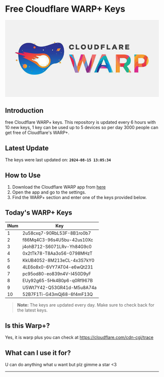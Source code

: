 
# Free Cloudflare WARP+ Keys

![Banner](asset/IMG_20240629_142710_129.jpg)

## Introduction

free Cloudflare WARP+ keys. This repository is updated every 6 hours with 10 new keys, 1 key can be used up to 5 devices so per day 3000 people can get free of Cloudflare's WARP+.

## Latest Update

The keys were last updated on: **`2024-08-15 13:05:34`**

## How to Use

1. Download the Cloudflare WARP app from [here](https://1.1.1.1/)
2. Open the app and go to the settings.
3. Find the WARP+ section and enter one of the keys provided below.

## Today's WARP+ Keys

| INum | Key |
|-------|-----|
| 1     | 2u58cxq7-90RbL53F-8B1ro0b7               |
| 2     | f86Mq4C3-96s4U5bu-42us10Xc               |
| 3     | j4ohB712-S6071LRv-Yh84G9c0               |
| 4     | 0x2tTk78-T8Aa3o56-0798MHzT               |
| 5     | KkUB4052-8M213eCL-4x3S7kY0               |
| 6     | 4LE6o8x0-6VY7AT04-e6wQt231               |
| 7     | pc95od80-eo839n4V-I450D9yF               |
| 8     | EUy92g65-5Hk4B0p6-q0Rf967B               |
| 9     | U5Wt7Y42-Q53GR41d-M5u8A74a               |
| 10    | 52B7F1Ti-G43mQj68-6f4mF13Q               |


> **Note:** The keys are updated every day. Make sure to check back for the latest keys.

## Is this Warp+?

Yes, it is warp plus you can check at https://cloudflare.com/cdn-cgi/trace

## What can I use it for?
U can do anything what u want but plz gimme a star <3

---
